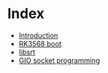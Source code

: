# Index

* [Introduction](README.md)
* [RK3568 boot](rk3568_boot.md)
* [libsrt](libsrt.md)
* [GIO socket programming](gio_http.md
  )
